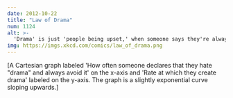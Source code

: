```yaml
---
date: 2012-10-22
title: "Law of Drama"
num: 1124
alt: >-
  'Drama' is just 'people being upset,' when someone says they're always surrounded by drama and they just ignore it, it starts to make sense that their strategy might be backfiring.
img: https://imgs.xkcd.com/comics/law_of_drama.png
---
```

[A Cartesian graph labeled 'How often someone declares that they hate "drama" and always avoid it' on the x-axis and 'Rate at which they create drama' labeled on the y-axis. The graph is a slightly exponential curve sloping upwards.]